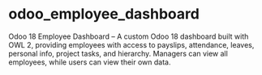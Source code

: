 # odoo_employee_dashboard
Odoo 18 Employee Dashboard – A custom Odoo 18 dashboard built with OWL 2, providing employees with access to payslips, attendance, leaves, personal info, project tasks, and hierarchy. Managers can view all employees, while users can view their own data.
